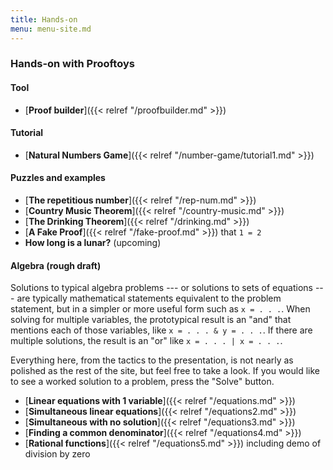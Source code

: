 ```yaml
---
title: Hands-on
menu: menu-site.md
---
```


### Hands-on with Prooftoys

#### Tool

- [**Proof builder**]({{< relref "/proofbuilder.md" >}})

#### Tutorial

- [**Natural Numbers Game**]({{< relref
  "/number-game/tutorial1.md" >}})

#### Puzzles and examples

- [**The repetitious number**]({{< relref "/rep-num.md" >}})
- [**Country Music Theorem**]({{< relref "/country-music.md" >}})
- [**The Drinking Theorem**]({{< relref "/drinking.md" >}})
- [**A Fake Proof**]({{< relref "/fake-proof.md" >}}) that `1 = 2`
- **How long is a lunar?** (upcoming)

#### Algebra (rough draft)

Solutions to typical algebra problems --- or solutions to sets of
equations --- are typically mathematical statements equivalent to the
problem statement, but in a simpler or more useful form such as `x =
. . .`.  When solving for multiple variables, the prototypical result is
an "and" that mentions each of those variables, like `x = . . . & y =
. . .`.  If there are multiple solutions, the result is an "or" like `x
= . . . | x = . . .`.

Everything here, from the tactics to the presentation, is not nearly
as polished as the rest of the site, but feel free to take a look.
If you would like to see a worked solution to a problem, press
the "Solve" button.

- [**Linear equations with 1 variable**]({{< relref "/equations.md" >}})
- [**Simultaneous linear equations**]({{< relref "/equations2.md" >}})
- [**Simultaneous with no solution**]({{< relref "/equations3.md" >}})
- [**Finding a common denominator**]({{< relref "/equations4.md" >}})
- [**Rational functions**]({{< relref "/equations5.md" >}}) including
  demo of division by zero
